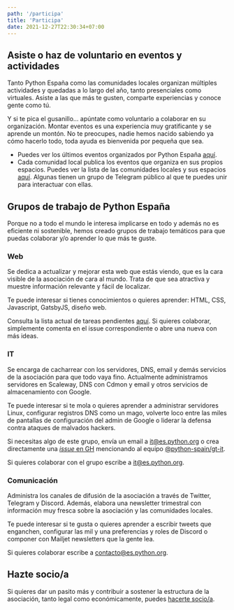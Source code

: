 ```yaml
---
path: '/participa'
title: 'Participa'
date: 2021-12-27T22:30:34+07:00
---
```


## Asiste o haz de voluntario en eventos y actividades

Tanto Python España como las comunidades locales organizan múltiples actividades y quedadas a lo largo del año, tanto presenciales como virtuales. Asiste a las que más te gusten, comparte experiencias y conoce gente como tú. 

Y si te pica el gusanillo... apúntate como voluntario a colaborar en su organización. Montar eventos es una experiencia muy gratificante y se aprende un montón. No te preocupes, nadie hemos nacido sabiendo ya cómo hacerlo todo, toda ayuda es bienvenida por pequeña que sea.

- Puedes ver los últimos eventos organizados por Python España [aquí](/eventos/).
- Cada comunidad local publica los eventos que organiza en sus propios espacios. Puedes ver la lista de las comunidades locales y sus espacios [aquí](/comunidades/). Algunas tienen un grupo de Telegram público al que te puedes unir para interactuar con ellas.

## Grupos de trabajo de Python España
Porque no a todo el mundo le interesa implicarse en todo y además no es eficiente ni sostenible, hemos creado grupos de trabajo temáticos para que puedas colaborar y/o aprender lo que más te guste. 

### Web
Se dedica a actualizar y mejorar esta web que estás viendo, que es la cara visible de la asociación de cara al mundo. Trata de que sea atractiva y muestre información relevante y fácil de localizar.

Te puede interesar si tienes conocimientos o quieres aprender: HTML, CSS, Javascript, GatsbyJS, diseño web.

Consulta la lista actual de tareas pendientes [aquí](https://github.com/python-spain/web-ng/issues). Si quieres colaborar, simplemente comenta en el issue correspondiente o abre una nueva con más ideas.

### IT
Se encarga de cacharrear con los servidores, DNS, email y demás servicios de la asociación para que todo vaya fino. Actualmente administramos servidores en Scaleway, DNS con Cdmon y email y otros servicios de almacenamiento con Google.

Te puede interesar si te mola o quieres aprender a administrar servidores Linux, configurar registros DNS como un mago, volverte loco entre las miles de pantallas de configuración del admin de Google o liderar la defensa contra ataques de malvados hackers.

Si necesitas algo de este grupo, envía un email a [it@es.python.org](mailto:it@es.python.org) o crea directamente una [_issue_ en GH](https://github.com/python-spain/asociacion/issues) mencionando al equipo [@python-spain/gt-it](https://github.com/orgs/python-spain/teams/gt-it/).

Si quieres colaborar con el grupo escribe a [it@es.python.org](mailto:it@es.python.org).

### Comunicación
Administra los canales de difusión de la asociación a través de Twitter, Telegram y Discord. Además, elabora una newsletter trimestral con información muy fresca sobre la asociación y las comunidades locales.

Te puede interesar si te gusta o quieres aprender a escribir tweets que enganchen, configurar las mil y una preferencias y roles de Discord o componer con Mailjet newsletters que la gente lea.

Si quieres colaborar escribe a [contacto@es.python.org](mailto:contacto@es.python.org).

## Hazte socio/a
Si quieres dar un pasito más y contribuir a sostener la estructura de la asociación, tanto legal como económicamente, puedes [hacerte socio/a](/hazte-socio/).
